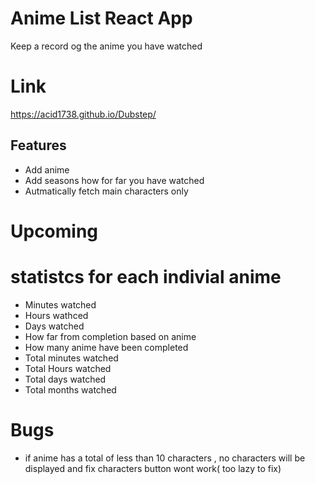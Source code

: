 # Anime List React App

Keep a record og the anime you have  watched

# Link

https://acid1738.github.io/Dubstep/

## Features

* Add anime
* Add seasons how for far you have watched
* Autmatically fetch main characters only


# Upcoming

# statistcs for each indivial anime

* Minutes watched
* Hours wathced
* Days watched 
* How far from completion based on anime
* How many anime have been completed
* Total minutes watched
* Total Hours watched
* Total days watched
* Total months watched

# Bugs

* if anime has a total of less than 10 characters , no characters will be displayed and fix characters button wont work( too lazy to fix)
